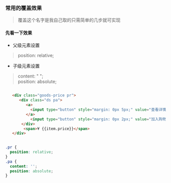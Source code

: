 ### 常用的覆盖效果<br>

> 覆盖这个名字是我自己取的只需简单的几步就可实现<br>

#### 先看一下效果<br>


* 父级元素设置   

>position: relative;

* 子级元素设置 
  
> content: " "; <br>position: absolute;

```html
          
   <div class="goods-price pr">
      <div class="ds pa">
         <a>
           <input type="button" style="margin: 0px 5px;" value="查看详情" class="default-btn" />
         </a>
           <input type="button" style="margin: 0px 2px;" value="加入购物车" class="main-btn" />
       </div>
        <span>¥ {{item.price}}</span>
   </div>
   
```

```css
.pr {
  position: relative;
}
.pa {
  content: '';
  position: absolute;
}

```